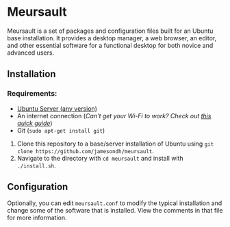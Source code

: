 Meursault
=========
Meursault is a set of packages and configuration files built for an Ubuntu base
installation. It provides a desktop manager, a web browser, an editor, and
other essential software for a functional desktop for both novice and advanced
users.

Installation
------------
### Requirements:
+ [Ubuntu Server (any version)](http://www.ubuntu.com/download/server)
+ An internet connection (*Can't get your Wi-Fi to work? Check out [this quick guide](http://askubuntu.com/a/464552)*)
+ Git (`sudo apt-get install git`)

1. Clone this repository to a base/server installation of Ubuntu using `git clone https://github.com/jamesondh/meursault`.
2. Navigate to the directory with `cd meursault` and install with `./install.sh`.

Configuration
-------------
Optionally, you can edit `meursault.conf` to modify the typical installation
and change some of the software that is installed. View the comments in that
file for more information.
